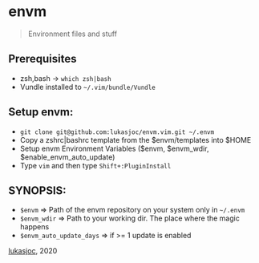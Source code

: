 # envm

> Environment files and stuff

## Prerequisites
- zsh,bash -> `which zsh|bash`
- Vundle installed to ``~/.vim/bundle/Vundle``

## Setup envm:
- ``git clone git@github.com:lukasjoc/envm.vim.git ~/.envm``
- Copy a zshrc|bashrc template from the $envm/templates into $HOME
- Setup envm Environment Variables ($envm, $envm_wdir, $enable_envm_auto_update)
- Type ``vim`` and then type ``Shift+:PluginInstall``

## SYNOPSIS:
- ``$envm`` => Path of the envm repository on your system only in ``~/.envm``
- ``$envm_wdir`` => Path to your working dir. The place where the magic happens
- ``$envm_auto_update_days`` => if >= 1 update is enabled

[lukasjoc](https://lukasjoc.com), 2020
